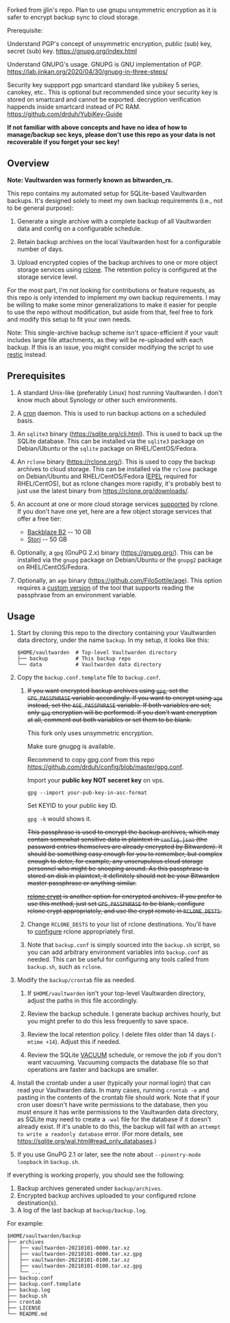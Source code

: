 Forked from jjlin's repo. Plan to use gnupu unsymmetric encryption as it is safer to encrypt backup sync to cloud storage.

Prerequisite: 

Understand PGP's concept of unsymmetric encryption, public (sub) key, secret (sub) key.
https://gnupg.org/index.html

Understand GNUPG's usage. GNUPG is GNU implementation of PGP.
https://lab.jinkan.org/2020/04/30/gnupg-in-three-steps/

Security key suppport pgp smartcard standard like yubikey 5 series, canokey, etc.. This is optional but recommended since your security key is stored on smartcard and cannot be exported. decryption verification happends inside smartcard instead of PC RAM.
https://github.com/drduh/YubiKey-Guide

**If not familiar with above concepts and have no idea of how to manage/backup sec keys, please don't use this repo as your data is not recoverable if you forget your sec key!**

## Overview

**Note: Vaultwarden was formerly known as bitwarden_rs.**

This repo contains my automated setup for SQLite-based Vaultwarden backups.
It's designed solely to meet my own backup requirements (i.e., not to be
general purpose):

1. Generate a single archive with a complete backup of all Vaultwarden data
   and config on a configurable schedule.

2. Retain backup archives on the local Vaultwarden host for a configurable
   number of days.

3. Upload encrypted copies of the backup archives to one or more object
   storage services using [rclone](https://rclone.org/). The retention policy
   is configured at the storage service level.

For the most part, I'm not looking for contributions or feature requests, as
this repo is only intended to implement my own backup requirements. I may be
willing to make some minor generalizations to make it easier for people to
use the repo without modification, but aside from that, feel free to fork and
modify this setup to fit your own needs.

Note: This single-archive backup scheme isn't space-efficient if your vault
includes large file attachments, as they will be re-uploaded with each backup.
If this is an issue, you might consider modifying the script to use
[restic](https://restic.net/) instead.

## Prerequisites

1. A standard Unix-like (preferably Linux) host running Vaultwarden. I don't
   know much about Synology or other such environments.

2. A [cron](https://en.wikipedia.org/wiki/Cron) daemon. This is used to run
   backup actions on a scheduled basis.

3. An `sqlite3` binary (https://sqlite.org/cli.html). This is used to back up
   the SQLite database. This can be installed via the `sqlite3` package on
   Debian/Ubuntu or the `sqlite` package on RHEL/CentOS/Fedora.

4. An `rclone` binary (https://rclone.org/). This is used to copy the backup
   archives to cloud storage. This can be installed via the `rclone` package
   on Debian/Ubuntu and RHEL/CentOS/Fedora ([EPEL](https://fedoraproject.org/wiki/EPEL)
   required for RHEL/CentOS), but as rclone changes more rapidly, it's probably
   best to just use the latest binary from https://rclone.org/downloads/.

5. An account at one or more cloud storage services
   [supported](https://rclone.org/overview/) by rclone. If you don't have one
   yet, here are a few object storage services that offer a free tier:

   * [Backblaze B2](https://www.backblaze.com/b2/cloud-storage.html) -- 10 GB
   * [Storj](https://storj.io/) -- 50 GB

6. Optionally, a `gpg` (GnuPG 2.x) binary (https://gnupg.org/). This can be
   installed via the `gnupg` package on Debian/Ubuntu or the `gnupg2` package
   on RHEL/CentOS/Fedora.

7. Optionally, an `age` binary (https://github.com/FiloSottile/age). This option
   requires a [custom version](https://github.com/jjlin/age/tree/passphrase-from-env)
   of the tool that supports reading the passphrase from an environment variable.

## Usage

1. Start by cloning this repo to the directory containing your Vaultwarden
   data directory, under the name `backup`. In my setup, it looks like this:

       $HOME/vaultwarden  # Top-level Vaultwarden directory
       ├── backup         # This backup repo
       └── data           # Vaultwarden data directory

2. Copy the `backup.conf.template` file to `backup.conf`.

   1. ~~If you want encrypted backup archives using `gpg`, set the
      `GPG_PASSPHRASE` variable accordingly. If you want to encrypt using
      `age` instead, set the `AGE_PASSPHRASE` variable. If both variables are
      set, only `gpg` encryption will be performed. If you don't want
      encryption at all, comment out both variables or set them to be blank.~~
      
      This fork only uses unsymmetric encryption.
      
      Make sure gnugpg is available. 
      
      Recommend to copy gpg.conf from this repo https://github.com/drduh/config/blob/master/gpg.conf.
      
      Import your **public key NOT seceret key** on vps.
      ```
      gpg --import your-pub-key-in-asc-format
      ```
      Set KEYID to your public key ID.
      
      `gpg -k` would shows it.
      
      ~~This passphrase is used to encrypt the backup archives, which may
      contain somewhat sensitive data in plaintext in `config.json` (the
      password entries themselves are already encrypted by Bitwarden). It
      should be something easy enough for you to remember, but complex enough
      to deter, for example, any unscrupulous cloud storage personnel who
      might be snooping around. As this passphrase is stored on disk in
      plaintext, it definitely should not be your Bitwarden master passphrase
      or anything similar.~~

      ~~[rclone crypt](https://rclone.org/crypt/) is another option for encrypted
      archives. If you prefer to use this method, just set `GPG_PASSPHRASE` to
      be blank, configure rclone crypt appropriately, and use the crypt remote
      in `RCLONE_DESTS`.~~

   2. Change `RCLONE_DESTS` to your list of rclone destinations. You'll have
      to [configure](https://rclone.org/docs/) rclone appropriately first.

   3. Note that `backup.conf` is simply sourced into the `backup.sh` script, so
      you can add arbitrary environment variables into `backup.conf` as needed.
      This can be useful for configuring any tools called from `backup.sh`,
      such as `rclone`.

3. Modify the `backup/crontab` file as needed.

   1. If `$HOME/vaultwarden` isn't your top-level Vaultwarden directory, adjust
      the paths in this file accordingly.

   2. Review the backup schedule. I generate backup archives hourly, but you
      might prefer to do this less frequently to save space.

   3. Review the local retention policy. I delete files older than 14 days
      (`-mtime +14`). Adjust this if needed.

   4. Review the SQLite [VACUUM](https://sqlite.org/lang_vacuum.html) schedule,
      or remove the job if you don't want vacuuming. Vacuuming compacts the
      database file so that operations are faster and backups are smaller.

4. Install the crontab under a user (typically your normal login) that can
   read your Vaultwarden data. In many cases, running `crontab -e` and
   pasting in the contents of the crontab file should work. Note that if
   your cron user doesn't have write permissions to the database, then you
   must ensure it has write permissions to the Vaultwarden data directory,
   as SQLite may need to create a `-wal` file for the database if it doesn't
   already exist. If it's unable to do this, the backup will fail with an
   `attempt to write a readonly database` error. (For more details, see
   https://sqlite.org/wal.html#read_only_databases.)

5. If you use GnuPG 2.1 or later, see the note about `--pinentry-mode loopback`
   in `backup.sh`.

If everything is working properly, you should see the following:

1. Backup archives generated under `backup/archives`.
2. Encrypted backup archives uploaded to your configured rclone destination(s).
3. A log of the last backup at `backup/backup.log`.

For example:
```
$HOME/vaultwarden/backup
├── archives
│   ├── vaultwarden-20210101-0000.tar.xz
│   ├── vaultwarden-20210101-0000.tar.xz.gpg
│   ├── vaultwarden-20210101-0100.tar.xz
│   ├── vaultwarden-20210101-0100.tar.xz.gpg
│   └── ...
├── backup.conf
├── backup.conf.template
├── backup.log
├── backup.sh
├── crontab
├── LICENSE
└── README.md
```
